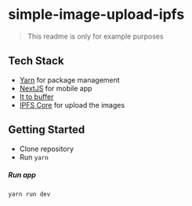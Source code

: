 # simple-image-upload-ipfs

> This readme is only for example purposes

## Tech Stack
* [Yarn]('https://yarnpkg.com/') for package management
* [NextJS]('https://nextjs.org/') for mobile app
* [It to buffer]('https://github.com/achingbrain/it/tree/master/packages/it-to-buffer#readme')
* [IPFS Core]('https://yarnpkg.com/package/ipfs-core') for upload the images

## Getting Started

* Clone repository
* Run `yarn`

##### Run app
```bash
yarn run dev
```
